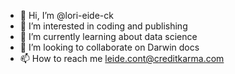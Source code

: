 - 👋 Hi, I’m @lori-eide-ck
- 👀 I’m interested in coding and publishing
- 🌱 I’m currently learning about data science
- 💞️ I’m looking to collaborate on Darwin docs
- 📫 How to reach me leide.cont@creditkarma.com

<!---
lori-eide-ck/lori-eide-ck is a ✨ special ✨ repository because its `README.md` (this file) appears on your GitHub profile.
You can click the Preview link to take a look at your changes.
--->
